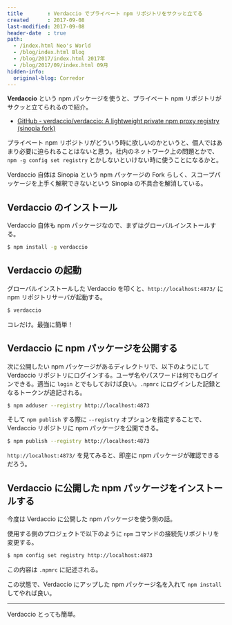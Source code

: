 ```yaml
---
title        : Verdaccio でプライベート npm リポジトリをサクッと立てる
created      : 2017-09-08
last-modified: 2017-09-08
header-date  : true
path:
  - /index.html Neo's World
  - /blog/index.html Blog
  - /blog/2017/index.html 2017年
  - /blog/2017/09/index.html 09月
hidden-info:
  original-blog: Corredor
---
```


__Verdaccio__ という npm パッケージを使うと、プライベート npm リポジトリがサクッと立てられるので紹介。

- [GitHub - verdaccio/verdaccio: A lightweight private npm proxy registry (sinopia fork)](https://github.com/verdaccio/verdaccio)

プライベート npm リポジトリがどういう時に欲しいのかというと、個人ではあまり必要に迫られることはないと思う。社内のネットワーク上の問題とかで、`npm -g config set registry` とかしないといけない時に使うことになるかと。

Verdaccio 自体は Sinopia という npm パッケージの Fork らしく、スコープパッケージを上手く解釈できないという Sinopia の不具合を解消している。

## Verdaccio のインストール

Verdaccio 自体も npm パッケージなので、まずはグローバルインストールする。

```bash
$ npm install -g verdaccio
```

## Verdaccio の起動

グローバルインストールした Verdaccio を叩くと、`http://localhost:4873/` に npm リポジトリサーバが起動する。

```bash
$ verdaccio
```

コレだけ。最強に簡単！

## Verdaccio に npm パッケージを公開する

次に公開したい npm パッケージがあるディレクトリで、以下のようにして Verdaccio リポジトリにログインする。ユーザ名やパスワードは何でもログインできる。適当に `login` とでもしておけば良い。`.npmrc` にログインした記録となるトークンが追記される。

```bash
$ npm adduser --registry http://localhost:4873
```

そして `npm publish` する際に `--registry` オプションを指定することで、Verdaccio リポジトリに npm パッケージを公開できる。

```bash
$ npm publish --registry http://localhost:4873
```

`http://localhost:4873/` を見てみると、即座に npm パッケージが確認できるだろう。

## Verdaccio に公開した npm パッケージをインストールする

今度は Verdaccio に公開した npm パッケージを使う側の話。

使用する側のプロジェクトで以下のように `npm` コマンドの接続先リポジトリを変更する。

```bash
$ npm config set registry http://localhost:4873
```

この内容は `.npmrc` に記述される。

この状態で、Verdaccio にアップした npm パッケージ名を入れて `npm install` してやれば良い。

---

Verdaccio とっても簡単。
